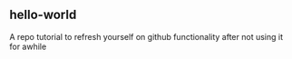 ## hello-world
A repo tutorial to refresh yourself on github functionality after not using it for awhile
